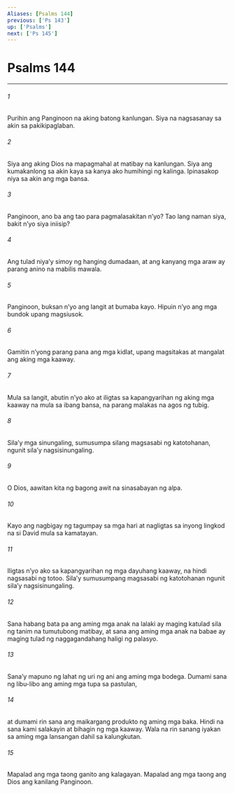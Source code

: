```yaml
---
Aliases: [Psalms 144]
previous: ['Ps 143']
up: ['Psalms']
next: ['Ps 145']
---
```

# Psalms 144

***






















###### 1 










Purihin ang Panginoon na aking batong kanlungan. Siya na nagsasanay sa akin sa pakikipaglaban. 





















###### 2 










Siya ang aking Dios na mapagmahal at matibay na kanlungan. Siya ang kumakanlong sa akin kaya sa kanya ako humihingi ng kalinga. Ipinasakop niya sa akin ang mga bansa. 





















###### 3 










Panginoon, ano ba ang tao para pagmalasakitan nʼyo? Tao lang naman siya, bakit nʼyo siya iniisip? 





















###### 4 










Ang tulad niyaʼy simoy ng hanging dumadaan, at ang kanyang mga araw ay parang anino na mabilis mawala. 





















###### 5 










Panginoon, buksan nʼyo ang langit at bumaba kayo. Hipuin nʼyo ang mga bundok upang magsiusok. 





















###### 6 










Gamitin nʼyong parang pana ang mga kidlat, upang magsitakas at mangalat ang aking mga kaaway. 





















###### 7 










Mula sa langit, abutin nʼyo ako at iligtas sa kapangyarihan ng aking mga kaaway na mula sa ibang bansa, na parang malakas na agos ng tubig. 





















###### 8 










Silaʼy mga sinungaling, sumusumpa silang magsasabi ng katotohanan, ngunit silaʼy nagsisinungaling. 





















###### 9 










O Dios, aawitan kita ng bagong awit na sinasabayan ng alpa. 





















###### 10 










Kayo ang nagbigay ng tagumpay sa mga hari at nagligtas sa inyong lingkod na si David mula sa kamatayan. 





















###### 11 










Iligtas nʼyo ako sa kapangyarihan ng mga dayuhang kaaway, na hindi nagsasabi ng totoo. Silaʼy sumusumpang magsasabi ng katotohanan ngunit silaʼy nagsisinungaling. 





















###### 12 










Sana habang bata pa ang aming mga anak na lalaki ay maging katulad sila ng tanim na tumutubong matibay, at sana ang aming mga anak na babae ay maging tulad ng naggagandahang haligi ng palasyo. 





















###### 13 










Sanaʼy mapuno ng lahat ng uri ng ani ang aming mga bodega. Dumami sana ng libu-libo ang aming mga tupa sa pastulan, 





















###### 14 










at dumami rin sana ang maikargang produkto ng aming mga baka. Hindi na sana kami salakayin at bihagin ng mga kaaway. Wala na rin sanang iyakan sa aming mga lansangan dahil sa kalungkutan. 





















###### 15 










Mapalad ang mga taong ganito ang kalagayan. Mapalad ang mga taong ang Dios ang kanilang Panginoon.
